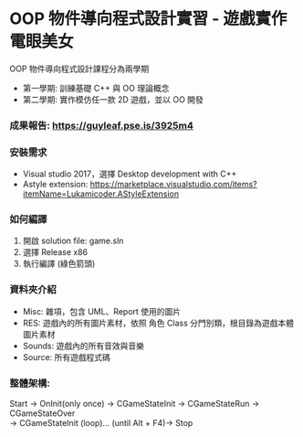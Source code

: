# OOP 物件導向程式設計實習 - 遊戲實作 電眼美女

OOP 物件導向程式設計課程分為兩學期
- 第一學期: 訓練基礎 C++ 與 OO 理論概念
- 第二學期: 實作模仿任一款 2D 遊戲，並以 OO 開發

### 成果報告: https://guyleaf.pse.is/3925m4

### 安裝需求
- Visual studio 2017，選擇 Desktop development with C++
- Astyle extension: https://marketplace.visualstudio.com/items?itemName=Lukamicoder.AStyleExtension

### 如何編譯
1. 開啟 solution file: game.sln
2. 選擇 Release x86
3. 執行編譯 (綠色箭頭)

### 資料夾介紹
- Misc: 雜項，包含 UML、Report 使用的圖片
- RES: 遊戲內的所有圖片素材，依照 角色 Class 分門別類，根目錄為遊戲本體圖片素材
- Sounds: 遊戲內的所有音效與音樂
- Source: 所有遊戲程式碼

### 整體架構:
Start -> OnInit(only once) -> CGameStateInit -> CGameStateRun -> CGameStateOver  
-> CGameStateInit (loop)... (until Alt + F4)-> Stop
